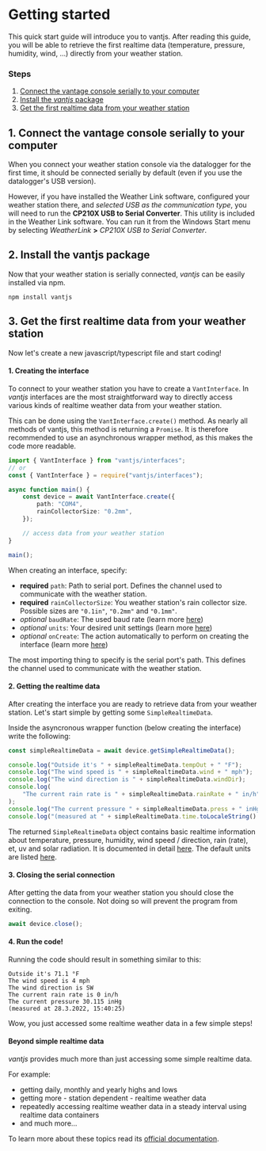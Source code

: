 # Getting started

This quick start guide will introduce you to vantjs. After reading this guide, you will be able to retrieve the
first realtime data (temperature, pressure, humidity, wind, ...) directly from your weather station.

### Steps

1. [Connect the vantage console serially to your computer](#1-connect-the-vantage-console-serially-to-your-computer)
2. [Install the _vantjs_ package](#2-install-the-vantjs-package)
3. [Get the first realtime data from your weather station](#3-get-the-first-realtime-data-from-your-weather-station)

## 1. Connect the vantage console serially to your computer

When you connect your weather station console via the datalogger for the first time, it should be connected serially by default (even if you use the datalogger's USB version).

However, if you have installed the Weather Link software, configured your weather station there, and _selected USB as the communication type_, you will need to run the **CP210X USB to Serial Converter**. This utility is included in the Weather Link software. You can run it from the Windows Start menu by selecting _WeatherLink_ **>** _CP210X USB to Serial Converter_.

## 2. Install the vantjs package

Now that your weather station is serially connected, _vantjs_ can be easily installed via npm.

```shell
npm install vantjs
```

## 3. Get the first realtime data from your weather station

Now let's create a new javascript/typescript file and start coding!

#### 1. Creating the interface

To connect to your weather station you have to create a `VantInterface`.
In _vantjs_ interfaces are the most straightforward way to directly access various kinds of
realtime weather data from your weather station.

This can be done using the `VantInterface.create()` method. As nearly all methods of vantjs, this method is returning a `Promise`. It is therefore recommended to use an asynchronous wrapper method, as this makes the code more readable.

```ts
import { VantInterface } from "vantjs/interfaces";
// or
const { VantInterface } = require("vantjs/interfaces");

async function main() {
    const device = await VantInterface.create({
        path: "COM4",
        rainCollectorSize: "0.2mm",
    });

    // access data from your weather station
}

main();
```

When creating an interface, specify:

-   **required** `path`: Path to serial port. Defines the channel used to communicate with the weather station.
-   **required** `rainCollectorSize`: You weather station's rain collector size. Possible sizes are `"0.1in"`, `"0.2mm"` and `"0.1mm"`.
-   _optional_ `baudRate`: The used baud rate (learn more [here](https://harrydehix.github.io/vantjs/interfaces/interfaces_settings.MinimumVantInterfaceSettings.html#baudRate))
-   _optional_ `units`: Your desired unit settings (learn more [here]())
-   _optional_ `onCreate`: The action automatically to perform on creating the interface (learn more [here](https://harrydehix.github.io/vantjs/interfaces/interfaces_settings.MinimumVantInterfaceSettings.html#units))

The most importing thing to specify is the serial port's path. This defines the channel used to communicate with the weather station.

#### 2. Getting the realtime data

After creating the interface you are ready to retrieve data from your weather station. Let's start simple by getting some `SimpleRealtimeData`.

Inside the asyncronous wrapper function (below creating the interface) write the following:

```ts
const simpleRealtimeData = await device.getSimpleRealtimeData();

console.log("Outside it's " + simpleRealtimeData.tempOut + " °F");
console.log("The wind speed is " + simpleRealtimeData.wind + " mph");
console.log("The wind direction is " + simpleRealtimeData.windDir);
console.log(
    "The current rain rate is " + simpleRealtimeData.rainRate + " in/h"
);
console.log("The current pressure " + simpleRealtimeData.press + " inHg");
console.log("(measured at " + simpleRealtimeData.time.toLocaleString() + ")");
```

The returned `SimpleRealtimeData` object contains basic realtime information about temperature,
pressure, humidity, wind speed / direction, rain (rate), et, uv and solar radiation. It is documented in detail [here](https://harrydehix.github.io/vantjs/classes/structures.SimpleRealtimeData.html). The default units are listed [here](https://harrydehix.github.io/vantjs/modules/units.html).

#### 3. Closing the serial connection

After getting the data from your weather station you should close the connection to the console.
Not doing so will prevent the program from exiting.

```ts
await device.close();
```

#### 4. Run the code!

Running the code should result in something similar to this:

```
Outside it's 71.1 °F
The wind speed is 4 mph
The wind direction is SW
The current rain rate is 0 in/h
The current pressure 30.115 inHg
(measured at 28.3.2022, 15:40:25)
```

Wow, you just accessed some realtime weather data in a few simple steps!

#### Beyond simple realtime data

_vantjs_ provides much more than just accessing some simple realtime data.

For example:

-   getting daily, monthly and yearly highs and lows
-   getting more - station dependent - realtime weather data
-   repeatedly accessing realtime weather data in a steady interval using realtime data containers
-   and much more...

To learn more about these topics read its [official documentation](https://harrydehix.github.io/vantjs/).
